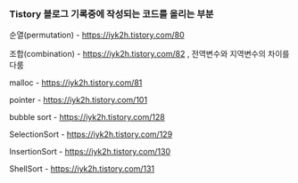 ### Tistory 블로그 기록중에 작성되는 코드를 올리는 부분

순열(permutation) - https://iyk2h.tistory.com/80

조합(combination) - https://iyk2h.tistory.com/82 , 전역변수와 지역변수의 차이를 다룸

malloc - https://iyk2h.tistory.com/81

pointer - https://iyk2h.tistory.com/101

bubble sort - https://iyk2h.tistory.com/128

SelectionSort - https://iyk2h.tistory.com/129

InsertionSort - https://iyk2h.tistory.com/130

ShellSort - https://iyk2h.tistory.com/131


